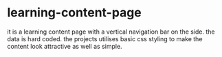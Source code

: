 # learning-content-page
it is a learning content page with a  vertical navigation bar on the side.
the data is hard coded.
the projects utilises basic css styling to make the content look attractive as well as simple.
